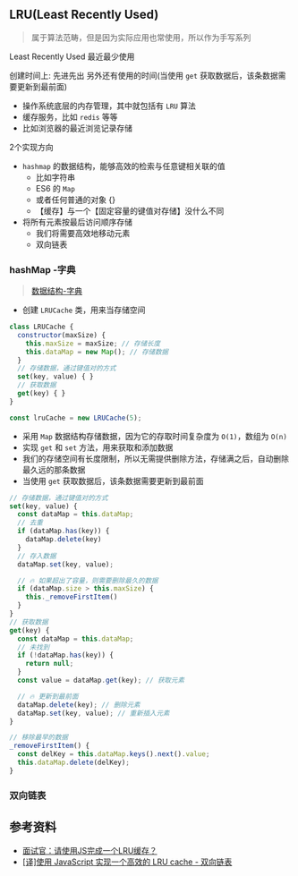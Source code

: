 ## LRU(Least Recently Used)
> 属于算法范畴，但是因为实际应用也常使用，所以作为手写系列

Least Recently Used
最近最少使用

创建时间上: 先进先出
另外还有使用的时间(当使用 `get` 获取数据后，该条数据需要更新到最前面)

- 操作系统底层的内存管理，其中就包括有 `LRU` 算法
- 缓存服务，比如 `redis` 等等
- 比如浏览器的最近浏览记录存储

2个实现方向
- `hashmap` 的数据结构，能够高效的检索与任意键相关联的值
  - 比如字符串
  - ES6 的 `Map`
  - 或者任何普通的对象 {}
  - 【缓存】与一个【固定容量的键值对存储】没什么不同
- 将所有元素按最后访问顺序存储
  - 我们将需要高效地移动元素
  - 双向链表

### hashMap -字典

> [数据结构-字典](../题库/面试-数据结构.md#字典)

- 创建 `LRUCache` 类，用来当存储空间
```js
class LRUCache {
  constructor(maxSize) {
    this.maxSize = maxSize; // 存储长度
    this.dataMap = new Map(); // 存储数据
  }
  // 存储数据，通过键值对的方式
  set(key, value) { }
  // 获取数据
  get(key) { }
}

const lruCache = new LRUCache(5);
```

- 采用 `Map` 数据结构存储数据，因为它的存取时间复杂度为 `O(1)`，数组为 `O(n)`
- 实现 `get` 和 `set` 方法，用来获取和添加数据
- 我们的存储空间有长度限制，所以无需提供删除方法，存储满之后，自动删除最久远的那条数据
- 当使用 `get` 获取数据后，该条数据需要更新到最前面

```js
// 存储数据，通过键值对的方式
set(key, value) {
  const dataMap = this.dataMap;
  // 去重
  if (dataMap.has(key)) {
    dataMap.delete(key)
  }
  // 存入数据
  dataMap.set(key, value);

  // 🔥 如果超出了容量，则需要删除最久的数据
  if (dataMap.size > this.maxSize) {
    this._removeFirstItem()
  }
}
// 获取数据
get(key) {
  const dataMap = this.dataMap;
  // 未找到
  if (!dataMap.has(key)) {
    return null;
  }
  const value = dataMap.get(key); // 获取元素

  // 🔥 更新到最前面
  dataMap.delete(key); // 删除元素
  dataMap.set(key, value); // 重新插入元素
}

// 移除最早的数据
_removeFirstItem() {
  const delKey = this.dataMap.keys().next().value;
  this.dataMap.delete(delKey);
}
```

### 双向链表


## 参考资料

- [面试官：请使用JS完成一个LRU缓存？](https://juejin.cn/post/7105654083347808263#heading-5)
- [[译]使用 JavaScript 实现一个高效的 LRU cache - 双向链表](https://juejin.cn/post/6844904183426973710)




